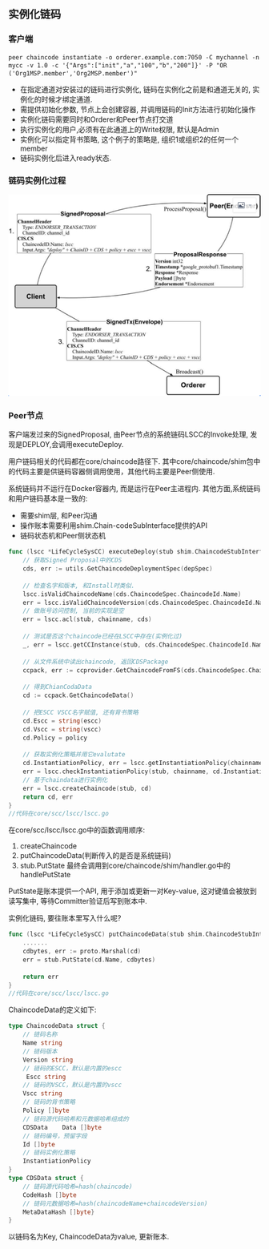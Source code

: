 ## 实例化链码

### 客户端

```shell
peer chaincode instantiate -o orderer.example.com:7050 -C mychannel -n mycc -v 1.0 -c '{"Args":["init","a","100","b","200"]}' -P "OR ('Org1MSP.member','Org2MSP.member')"
```

- 在指定通道对安装过的链码进行实例化, 链码在实例化之前是和通道无关的, 实例化的时候才绑定通道.
- 需提供初始化参数, 节点上会创建容器, 并调用链码的Init方法进行初始化操作
- 实例化链码需要同时和Orderer和Peer节点打交道
- 执行实例化的用户,必须有在此通道上的Write权限, 默认是Admin
- 实例化可以指定背书策略,  这个例子的策略是, 组织1或组织2的任何一个member
- 链码实例化后进入ready状态.



### 链码实例化过程



![](_images/instantiate_cc_flow.png)

### Peer节点

客户端发过来的SignedProposal, 由Peer节点的系统链码LSCC的Invoke处理, 发现是DEPLOY,会调用executeDeploy.

用户链码相关的代码都在core/chaincode路径下. 其中core/chaincode/shim包中的代码主要是供链码容器侧调用使用，其他代码主要是Peer侧使用. 

系统链码并不运行在Docker容器内, 而是运行在Peer主进程内. 其他方面,系统链码和用户链码基本是一致的:

- 需要shim层, 和Peer沟通
- 操作账本需要利用shim.Chain-codeSubInterface提供的API
- 链码状态机和Peer侧状态机

```go
func (lscc *LifeCycleSysCC) executeDeploy(stub shim.ChaincodeStubInterface, chainname string, depSpec []byte, policy []byte, escc []byte, vscc []byte) (*ccprovider.ChaincodeData, error) {
	// 获取Signed Proposal中的CDS
	cds, err := utils.GetChaincodeDeploymentSpec(depSpec)
    
	// 检查名字和版本, 和Install时类似.
	lscc.isValidChaincodeName(cds.ChaincodeSpec.ChaincodeId.Name)
	err = lscc.isValidChaincodeVersion(cds.ChaincodeSpec.ChaincodeId.Name, cds.ChaincodeSpec.ChaincodeId.Version)
    // 做账号访问控制, 当前的实现是空
	err = lscc.acl(stub, chainname, cds)

    // 测试是否这个chaincode已经在LSCC中存在(实例化过)
	_, err = lscc.getCCInstance(stub, cds.ChaincodeSpec.ChaincodeId.Name)

	// 从文件系统中读出chaincode, 返回CDSPackage
	ccpack, err := ccprovider.GetChaincodeFromFS(cds.ChaincodeSpec.ChaincodeId.Name, cds.ChaincodeSpec.ChaincodeId.Version)
	
	// 得到ChianCodaData
	cd := ccpack.GetChaincodeData()

	// 把ESCC VSCC名字赋值, 还有背书策略
	cd.Escc = string(escc)
	cd.Vscc = string(vscc)
	cd.Policy = policy

	// 获取实例化策略并用它evalutate 
	cd.InstantiationPolicy, err = lscc.getInstantiationPolicy(chainname, ccpack)
	err = lscc.checkInstantiationPolicy(stub, chainname, cd.InstantiationPolicy)
    // 基于chaindata进行实例化
	err = lscc.createChaincode(stub, cd)
	return cd, err
}
//代码在core/scc/lscc/lscc.go
```

在core/scc/lscc/lscc.go中的函数调用顺序:

1. createChaincode
2. putChaincodeData(判断传入的是否是系统链码)
3. stub.PutState 最终会调用到core/chaincode/shim/handler.go中的 handlePutState

PutState是账本提供一个API, 用于添加或更新一对Key-value, 这对键值会被放到读写集中, 等待Committer验证后写到账本中.

实例化链码, 要往账本里写入什么呢?

```go
func (lscc *LifeCycleSysCC) putChaincodeData(stub shim.ChaincodeStubInterface, cd *ccprovider.ChaincodeData) error {
	.......
	cdbytes, err := proto.Marshal(cd)
	err = stub.PutState(cd.Name, cdbytes)

	return err
}
//代码在core/scc/lscc/lscc.go 
```

ChaincodeData的定义如下:

```go
type ChaincodeData struct {    
    // 链码名称   
    Name string    
    // 链码版本    
    Version string    
    // 链码的ESCC，默认是内置的escc
     Escc string    
    // 链码的VSCC，默认是内置的vscc    
    Vscc string    
    // 链码的背书策略    
    Policy []byte    
    // 链码源代码哈希和元数据哈希组成的
    CDSData    Data []byte    
    // 链码编号，预留字段    
    Id []byte    
    // 链码实例化策略    
    InstantiationPolicy
}
type CDSData struct {    
    // 链码源代码哈希=hash(chaincode)    
    CodeHash []byte    
    // 链码元数据哈希=hash(chaincodeName+chaincodeVersion)    
    MetaDataHash []byte}
}
```

以链码名为Key, ChaincodeData为value, 更新账本. 

